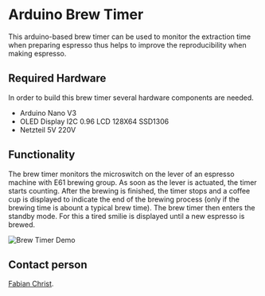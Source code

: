 # Arduino Brew Timer
This arduino-based brew timer can be used to monitor the extraction time when preparing espresso thus helps to improve the reproducibility when making espresso.

## Required Hardware
In order to build this brew timer several hardware components are needed.
- Arduino Nano V3
- OLED Display I2C 0.96 LCD 128X64 SSD1306
- Netzteil 5V 220V

## Functionality
The brew timer monitors the microswitch on the lever of an espresso machine with E61 brewing group. As soon as the lever is actuated, the timer starts counting. After the brewing is finished, the timer stops and a coffee cup is displayed to indicate the end of the brewing process (only if the brewing time is abount a typical brew time). The brew timer then enters the standby mode. For this a tired smilie is displayed until a new espresso is brewed.

![Brew Timer Demo](demo/demo.gif)

## Contact person 
[Fabian Christ](mailto:fabian.christ@tum.de).
